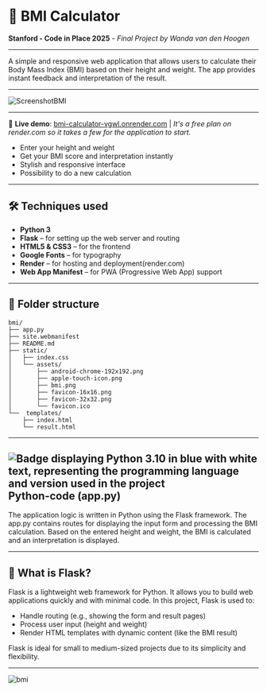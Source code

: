 # 🧮 BMI Calculator


**Stanford - Code in Place 2025** - _Final Project by Wanda van den Hoogen_

---
A simple and responsive web application that allows users to calculate their Body Mass Index (BMI) based on their height and weight. The app provides instant feedback and interpretation of the result.

---

![ScreenshotBMI](https://github.com/user-attachments/assets/cdf42f7d-1ec1-4e2c-b72a-133aac8906f7)

---

🔗 **Live demo**: [bmi-calculator-vgwl.onrender.com](https://bmi-calculator-vgwl.onrender.com/) | _It's a free plan on render.com so it takes a few for the application to start._ 

- Enter your height and weight
- Get your BMI score and interpretation instantly
- Stylish and responsive interface
- Possibility to do a new calculation

---

## 🛠️ Techniques used

- **Python 3**
- **Flask** – for setting up the web server and routing
- **HTML5 & CSS3** – for the frontend
- **Google Fonts** – for typography
- **Render** – for hosting and deployment(render.com)
- **Web App Manifest** – for PWA (Progressive Web App) support

---

## 📁 Folder structure
```
bmi/
├── app.py
├── site.webmanifest
├── README.md
├── static/
│   ├── index.css
│   └── assets/
│       ├── android-chrome-192x192.png
│       ├── apple-touch-icon.png
│       ├── bmi.png
│       ├── favicon-16x16.png
│       ├── favicon-32x32.png
│       └── favicon.ico
└──  templates/
    ├── index.html
    └── result.html

```
---

## ![Badge displaying Python 3.10 in blue with white text, representing the programming language and version used in the project](https://img.shields.io/badge/Python-3.10-blue?) Python-code (app.py)

The application logic is written in Python using the Flask framework. The app.py contains routes for displaying the input form and processing the BMI calculation. Based on the entered height and weight, the BMI is calculated and an interpretation is displayed.

---

##  🧪 What is Flask?

Flask is a lightweight web framework for Python. It allows you to build web applications quickly and with minimal code. In this project, Flask is used to:

- Handle routing (e.g., showing the form and result pages)
- Process user input (height and weight)
- Render HTML templates with dynamic content (like the BMI result)

Flask is ideal for small to medium-sized projects due to its simplicity and flexibility.


---

![bmi](https://github.com/user-attachments/assets/38055079-2790-456f-9707-907786b7a2b8)

